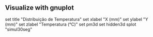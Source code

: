  ## Visualize with gnuplot

set title "Distribuição de Temperatura"
set xlabel "X (mm)"
set ylabel "Y (mm)"
set zlabel "Temperatura (°C)"
set pm3d
set hidden3d
splot "simul30seg"
